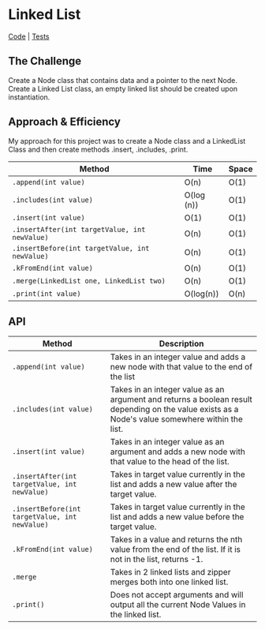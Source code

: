 # Linked List
[Code](../src/main/java/LinkedList) | [Tests](../src/test/java/LinkedList/LinkedListTest.java)

## The Challenge
Create a Node class that contains data and a pointer to the next Node. Create a Linked List class, an empty linked list
should be created upon instantiation.

## Approach & Efficiency
My approach for this project was to create a Node class and a LinkedList Class and then create methods .insert, .includes, .print.

Method | Time | Space
---- | ---- | ----
`.append(int value)` | O(n) | O(1)
`.includes(int value)` | O(log (n)) | O(1)
`.insert(int value)` | O(1) | O(1)
`.insertAfter(int targetValue, int newValue)` | O(n) | O(1)
`.insertBefore(int targetValue, int newValue)` | O(n) | O(1)
`.kFromEnd(int value)` | O(n) | O(1)
`.merge(LinkedList one, LinkedList two)` | O(n) | O(1)
`.print(int value)` | O(log(n)) | O(n)


## API
Method | Description
------ | -----
`.append(int value)` | Takes in an integer value and adds a new node with that value to the end of the list
`.includes(int value)` | Takes in an integer value as an argument and returns a boolean result depending on the value exists as a Node's value somewhere within the list.
`.insert(int value)` | Takes in an integer value as an argument and adds a new node with that value to the head of the list.
`.insertAfter(int targetValue, int newValue)` | Takes in target value currently in the list and adds a new value after the target value.
`.insertBefore(int targetValue, int newValue)` | Takes in target value currently in the list and adds a new value before the target value.
`.kFromEnd(int value)` | Takes in a value and returns the nth value from the end of the list. If it is not in the list, returns -1.
`.merge` | Takes in 2 linked lists and zipper merges both into one linked list.
`.print()` | Does not accept arguments and will output all the current Node Values in the linked list.


